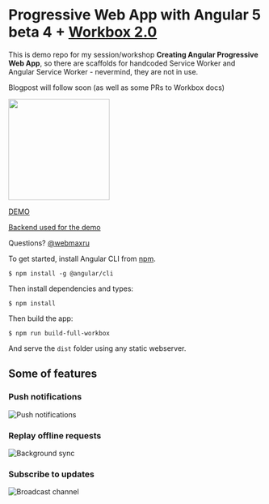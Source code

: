 # Progressive Web App with Angular 5 beta 4 + [Workbox 2.0](https://www.workboxjs.org/)

This is demo repo for my session/workshop __Creating Angular Progressive Web App__, so there are scaffolds for handcoded Service Worker and Angular Service Worker - nevermind, they are not in use.

Blogpost will follow soon (as well as some PRs to Workbox docs)

<img src="https://raw.githubusercontent.com/webmaxru/pwatter/master/src/assets/images/logo.png" width="200" height="200">

[DEMO](https://pwa-workshop-angular.firebaseapp.com/)

[Backend used for the demo](https://github.com/webmaxru/pwa-workshop-api/)

Questions? [@webmaxru](https://twitter.com/webmaxru/)

To get started, install Angular CLI from [npm](https://www.npmjs.com/).

```
$ npm install -g @angular/cli
```

Then install dependencies and types:

```
$ npm install
```

Then build the app:

```
$ npm run build-full-workbox
```

And serve the `dist` folder using any static webserver.

## Some of features

### Push notifications

![Push notifications](https://raw.githubusercontent.com/webmaxru/pwatter/master/src/assets/images/push.gif "Push notifications")

### Replay offline requests

![Background sync](https://raw.githubusercontent.com/webmaxru/pwatter/master/src/assets/images/sync.gif "Background sync")

### Subscribe to updates

![Broadcast channel](https://raw.githubusercontent.com/webmaxru/pwatter/master/src/assets/images/broadcast.gif "Broadcast channel")